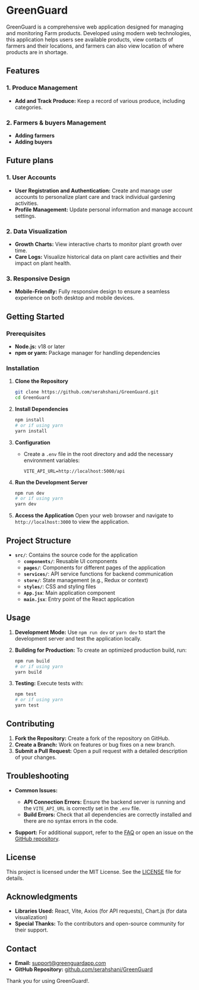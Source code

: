 

# GreenGuard

GreenGuard is a comprehensive web application designed for managing and monitoring Farm products. Developed using modern web technologies, this application helps users see available products, view contacts of farmers and their locations, and farmers can also view location of where products are in shortage.

## Features

### 1. Produce Management
- **Add and Track Produce:** Keep a record of various produce, including categories.

### 2. Farmers & buyers Management
- **Adding farmers** 
- **Adding buyers**


## Future plans

### 1. User Accounts
- **User Registration and Authentication:** Create and manage user accounts to personalize plant care and track individual gardening activities.
- **Profile Management:** Update personal information and manage account settings.

### 2. Data Visualization
- **Growth Charts:** View interactive charts to monitor plant growth over time.
- **Care Logs:** Visualize historical data on plant care activities and their impact on plant health.

### 3. Responsive Design
- **Mobile-Friendly:** Fully responsive design to ensure a seamless experience on both desktop and mobile devices.

## Getting Started

### Prerequisites

- **Node.js:** v18 or later
- **npm or yarn:** Package manager for handling dependencies

### Installation

1. **Clone the Repository**
   ```bash
   git clone https://github.com/serahshani/GreenGuard.git
   cd GreenGuard
   ```

2. **Install Dependencies**
   ```bash
   npm install
   # or if using yarn
   yarn install
   ```

3. **Configuration**
   - Create a `.env` file in the root directory and add the necessary environment variables:
     ```env
     VITE_API_URL=http://localhost:5000/api
     ```

4. **Run the Development Server**
   ```bash
   npm run dev
   # or if using yarn
   yarn dev
   ```

5. **Access the Application**
   Open your web browser and navigate to `http://localhost:3000` to view the application.

## Project Structure

- **`src/`**: Contains the source code for the application
  - **`components/`**: Reusable UI components
  - **`pages/`**: Components for different pages of the application
  - **`services/`**: API service functions for backend communication
  - **`store/`**: State management (e.g., Redux or context)
  - **`styles/`**: CSS and styling files
  - **`App.jsx`**: Main application component
  - **`main.jsx`**: Entry point of the React application

## Usage

1. **Development Mode:** Use `npm run dev` or `yarn dev` to start the development server and test the application locally.

2. **Building for Production:** To create an optimized production build, run:
   ```bash
   npm run build
   # or if using yarn
   yarn build
   ```

3. **Testing:** Execute tests with:
   ```bash
   npm test
   # or if using yarn
   yarn test
   ```

## Contributing

1. **Fork the Repository:** Create a fork of the repository on GitHub.
2. **Create a Branch:** Work on features or bug fixes on a new branch.
3. **Submit a Pull Request:** Open a pull request with a detailed description of your changes.

## Troubleshooting

- **Common Issues:**
  - **API Connection Errors:** Ensure the backend server is running and the `VITE_API_URL` is correctly set in the `.env` file.
  - **Build Errors:** Check that all dependencies are correctly installed and there are no syntax errors in the code.

- **Support:** For additional support, refer to the [FAQ](#faq) or open an issue on the [GitHub repository](https://github.com/serahshani/GreenGuard/issues).

## License

This project is licensed under the MIT License. See the [LICENSE](LICENSE) file for details.

## Acknowledgments

- **Libraries Used:** React, Vite, Axios (for API requests), Chart.js (for data visualization)
- **Special Thanks:** To the contributors and open-source community for their support.

## Contact

- **Email:** support@greenguardapp.com
- **GitHub Repository:** [github.com/serahshani/GreenGuard](https://github.com/serahshani/GreenGuard)

Thank you for using GreenGuard!.